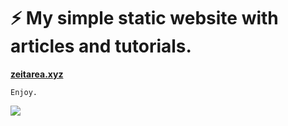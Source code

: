 # **:zap: My simple static website with articles and tutorials.**

 
 
 ****[zeitarea.xyz](http://zeitarea.xyz)****
 
    Enjoy.
    
![](https://i.imgur.com/4UiyGHn.png)
